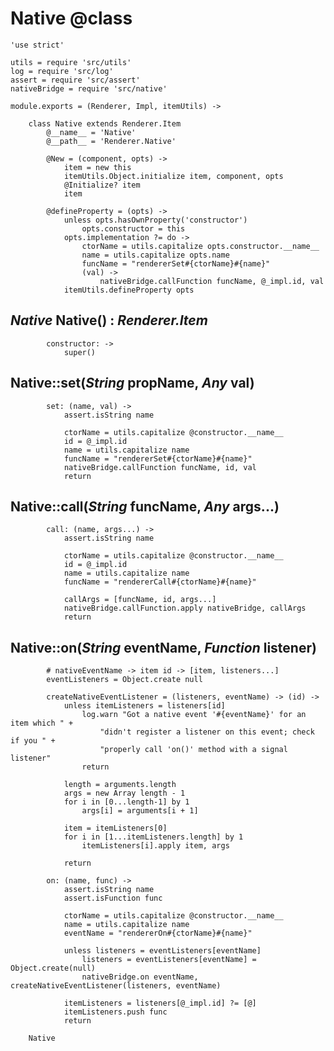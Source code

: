 Native @class
=============

	'use strict'

	utils = require 'src/utils'
	log = require 'src/log'
	assert = require 'src/assert'
	nativeBridge = require 'src/native'

	module.exports = (Renderer, Impl, itemUtils) ->

		class Native extends Renderer.Item
			@__name__ = 'Native'
			@__path__ = 'Renderer.Native'

			@New = (component, opts) ->
				item = new this
				itemUtils.Object.initialize item, component, opts
				@Initialize? item
				item

			@defineProperty = (opts) ->
				unless opts.hasOwnProperty('constructor')
					opts.constructor = this
				opts.implementation ?= do ->
					ctorName = utils.capitalize opts.constructor.__name__
					name = utils.capitalize opts.name
					funcName = "rendererSet#{ctorName}#{name}"
					(val) ->
						nativeBridge.callFunction funcName, @_impl.id, val
				itemUtils.defineProperty opts

*Native* Native() : *Renderer.Item*
-----------------------------------

			constructor: ->
				super()

Native::set(*String* propName, *Any* val)
-----------------------------------------

			set: (name, val) ->
				assert.isString name

				ctorName = utils.capitalize @constructor.__name__
				id = @_impl.id
				name = utils.capitalize name
				funcName = "rendererSet#{ctorName}#{name}"
				nativeBridge.callFunction funcName, id, val
				return

Native::call(*String* funcName, *Any* args...)
----------------------------------------------

			call: (name, args...) ->
				assert.isString name

				ctorName = utils.capitalize @constructor.__name__
				id = @_impl.id
				name = utils.capitalize name
				funcName = "rendererCall#{ctorName}#{name}"

				callArgs = [funcName, id, args...]
				nativeBridge.callFunction.apply nativeBridge, callArgs
				return

Native::on(*String* eventName, *Function* listener)
---------------------------------------------------

			# nativeEventName -> item id -> [item, listeners...]
			eventListeners = Object.create null

			createNativeEventListener = (listeners, eventName) -> (id) ->
				unless itemListeners = listeners[id]
					log.warn "Got a native event '#{eventName}' for an item which " +
						"didn't register a listener on this event; check if you " +
						"properly call 'on()' method with a signal listener"
					return

				length = arguments.length
				args = new Array length - 1
				for i in [0...length-1] by 1
					args[i] = arguments[i + 1]

				item = itemListeners[0]
				for i in [1...itemListeners.length] by 1
					itemListeners[i].apply item, args

				return

			on: (name, func) ->
				assert.isString name
				assert.isFunction func

				ctorName = utils.capitalize @constructor.__name__
				name = utils.capitalize name
				eventName = "rendererOn#{ctorName}#{name}"

				unless listeners = eventListeners[eventName]
					listeners = eventListeners[eventName] = Object.create(null)
					nativeBridge.on eventName, createNativeEventListener(listeners, eventName)

				itemListeners = listeners[@_impl.id] ?= [@]
				itemListeners.push func
				return

		Native
